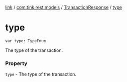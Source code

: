 [link](../../index.md) / [com.tink.rest.models](../index.md) / [TransactionResponse](index.md) / [type](./type.md)

# type

`var type: TypeEnum`

The type of the transaction.

### Property

`type` - The type of the transaction.
